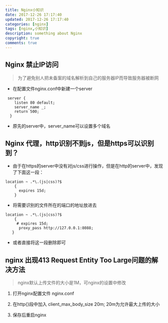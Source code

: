 ```yaml
---
title: Nginx小知识
date: 2017-12-26 17:17:40
updated: 2017-12-26 17:17:40
categories: [nginx]
tags: [nginx,小知识]
description: something about Nginx
copyright: true
comments: true
---
```

<!-- more -->
## Nginx 禁止IP访问
> 为了避免别人把未备案的域名解析到自己的服务器IP而导致服务器被断网

* 在配置文件nginx.conf中新建一个server
```
 server {
    listen 80 default;
    server_name _;
    return 500;
  }
```
* 原先的server中，server_name可以设置多个域名

## Nginx 代理，http识别不到js，但是https可以识别到？

*  由于在https的server中没有对js/css进行操作，但是在http的server中，发现了下面这一段：

```
location ~ .*\.(js|css)?$
    {
      expires 15d;
    }
```

* 将需要识别的文件所在的端口的地址放进去

```
location ~ .*\.(js|css)?$
    {
     # expires 15d;
      proxy_pass http://127.0.0.1:8088;
   }
```

* 或者直接将这一段删除即可

##  nginx 出现413 Request Entity Too Large问题的解决方法

> nginx默认上传文件的大小是1M，可nginx的设置中修改


1. 打开nginx配置文件 nginx.conf

2. 在http{}段中加入 client_max_body_size 20m; 20m为允许最大上传的大小

3. 保存后重启nginx